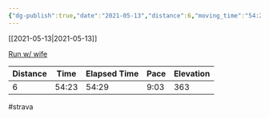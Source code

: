 ```yaml
---
{"dg-publish":true,"date":"2021-05-13","distance":6,"moving_time":"54:23","elapsed_time":"54:29","pace":"9:03","total_elevation_gain":363,"url":"https://www.strava.com/activities/5293334780","permalink":"/01-personal/strava/2021-05-13-run-w-wife/","dgPassFrontmatter":true}
---
```



[[2021-05-13\|2021-05-13]]

[Run w/ wife](https://www.strava.com/activities/5293334780)

| Distance | Time  | Elapsed Time | Pace | Elevation |
| -------- | ----- | ------------ | ---- | --------- |
| 6        | 54:23 | 54:29        | 9:03 | 363       |




#strava
